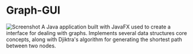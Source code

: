 # Graph-GUI
![Screenshot](https://i.imgur.com/sFQsVoL.png)
A Java application built with JavaFX used to create a interface for dealing with graphs. Implements several data structures core concepts, along with Djiktra's algorithm for generating the shortest path between two nodes.
